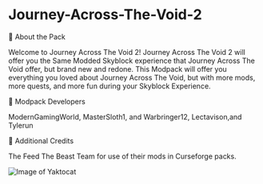 # Journey-Across-The-Void-2


📖 About the Pack

Welcome to Journey Across The Void 2! Journey Across The Void 2 will offer you the Same Modded Skyblock experience that Journey Across The Void offer, but brand new and redone. This Modpack will offer you everything you loved about Journey Across The Void, but with more mods, more quests, and more fun during your Skyblock Experience.



📖 Modpack Developers

ModernGamingWorld, MasterSloth1, and Warbringer12, Lectavison,and Tylerun


📖 Additional Credits

The Feed The Beast Team for use of their mods in Curseforge packs.







![Image of Yaktocat](https://www.bisecthosting.com/images/logos/logo.svg)
